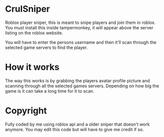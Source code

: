 # CrulSniper

Roblox player sniper, this is meant to snipe players and join them in roblox. You must install this inside tampermonkey, it will appear above the server listing on the roblox website.

You will have to enter the persons username and then it'll scan through the selected game servers to find the player.

# How it works
The way this works is by grabbing the players avatar profile picture and scanning through all the selected games servers. 
Depending on how big the game is it can take a long time for it to scan.

# Copyright

Fully coded by me using roblox api and a older sniper that doesn't work anymore.
You may edit this code but will have to give me credit if so.

